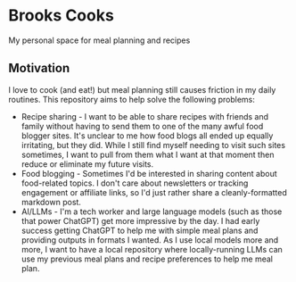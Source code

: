# Brooks Cooks

My personal space for meal planning and recipes

## Motivation

I love to cook (and eat!) but meal planning still causes friction in my daily
routines. This repository aims to help solve the following problems:

* Recipe sharing - I want to be able to share recipes with friends and family
without having to send them to one of the many awful food blogger sites. It's
unclear to me how food blogs all ended up equally irritating, but they did. While
I still find myself needing to visit such sites sometimes, I want to pull from them 
what I want at that moment then reduce or eliminate my future visits.
* Food blogging - Sometimes I'd be interested in sharing content about food-related
topics. I don't care about newsletters or tracking engagement or affiliate links, so I'd
just rather share a cleanly-formatted markdown post.
* AI/LLMs - I'm a tech worker and large language models (such as those that power ChatGPT)
get more impressive by the day. I had early success getting ChatGPT to help me with simple
meal plans and providing outputs in formats I wanted. As I use local models more and more,
I want to have a local repository where locally-running LLMs can use my previous meal plans
and recipe preferences to help me meal plan.
